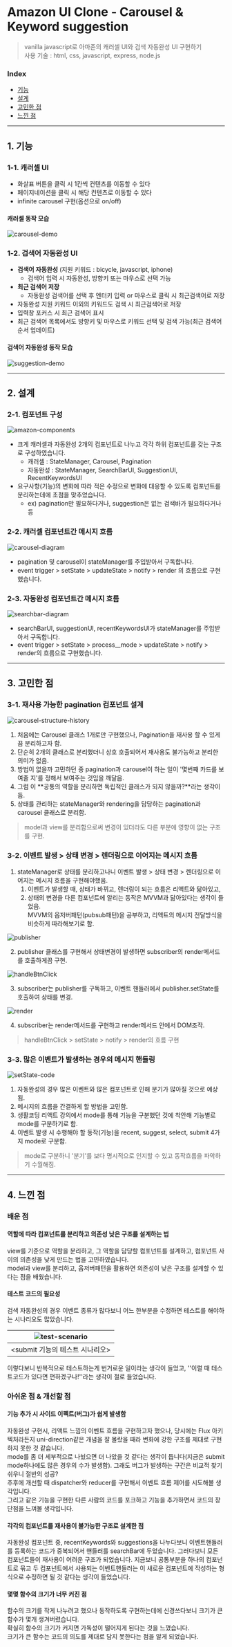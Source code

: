 # Amazon UI Clone - Carousel & Keyword suggestion

> vanilla javascript로 아마존의 캐러셀 UI와 검색 자동완성 UI 구현하기  
> 사용 기술 : html, css, javascript, express, node.js

### Index

- [기능](https://github.com/revlanc/javascript-amazon#1-기능)
- [설계](https://github.com/revlanc/javascript-amazon#2-설계)
- [고민한 점](https://github.com/revlanc/javascript-amazon#3-고민한-점)
- [느낀 점](https://github.com/revlanc/javascript-amazon#4-느낀-점)

---

## 1. 기능

### 1-1. 캐러셀 UI

- 화살표 버튼을 클릭 시 1칸씩 컨텐츠를 이동할 수 있다
- 페이지네이션을 클릭 시 해당 컨텐츠로 이동할 수 있다
- infinite carousel 구현(옵션으로 on/off)

#### 캐러셀 동작 모습

![carousel-demo](https://user-images.githubusercontent.com/42905468/65383624-1ff9cf00-dd53-11e9-9360-0e2e7a1fd1de.gif)

### 1-2. 검색어 자동완성 UI

- **검색어 자동완성** (지원 키워드 : bicycle, javascript, iphone)
  - 검색어 입력 시 자동완성, 방향키 또는 마우스로 선택 가능
- **최근 검색어 저장**
  - 자동완성 검색어를 선택 후 엔터키 입력 or 마우스로 클릭 시 최근검색어로 저장
- 자동완성 지원 키워드 이외의 키워드도 검색 시 최근검색어로 저장
- 입력창 포커스 시 최근 검색어 표시
- 최근 검색어 목록에서도 방향키 및 마우스로 키워드 선택 및 검색 가능(최근 검색어 순서 업데이트)

#### 검색어 자동완성 동작 모습

![suggestion-demo](https://user-images.githubusercontent.com/42905468/65383478-17a09480-dd51-11e9-8aa4-abfde5fa4788.gif)

---

## 2. 설계

### 2-1. 컴포넌트 구성

![amazon-components](https://user-images.githubusercontent.com/42905468/65384607-21c98f80-dd5f-11e9-950a-b76e9b8b59af.jpeg)

- 크게 캐러셀과 자동완성 2개의 컴포넌트로 나누고 각각 하위 컴포넌트를 갖는 구조로 구성하였습니다.
  - 캐러셀 : StateManager, Carousel, Pagination
  - 자동완성 : StateManager, SearchBarUI, SuggestionUI, RecentKeywordsUI
- 요구사항(기능)의 변화에 따라 적은 수정으로 변화에 대응할 수 있도록 컴포넌트를 분리하는데에 초점을 맞추었습니다.
  - ex) pagination만 필요하다거나, suggestion은 없는 검색바가 필요하다거나 등

### 2-2. 캐러셀 컴포넌트간 메시지 흐름

![carousel-diagram](https://user-images.githubusercontent.com/42905468/65389330-0f1b7e80-dd90-11e9-8ec1-ae3722d37f4b.jpeg)

- pagination 및 carousel이 stateManager를 주입받아서 구독합니다.
- event trigger > setState > updateState > notify > render 의 흐름으로 구현했습니다.

### 2-3. 자동완성 컴포넌트간 메시지 흐름

![searchbar-diagram](https://user-images.githubusercontent.com/42905468/65389334-117dd880-dd90-11e9-801f-fa7421c0235b.jpeg)

- searchBarUI, suggestionUI, recentKeywordsUI가 stateManager를 주입받아서 구독합니다.
- event trigger > setState > process\_\_mode > updateState > notify > render의 흐름으로 구현했습니다.

---

## 3. 고민한 점

### 3-1. 재사용 가능한 pagination 컴포넌트 설계

![carousel-structure-history](https://user-images.githubusercontent.com/42905468/65406800-94984080-de1b-11e9-9288-daf69508d0b0.jpeg)

1. 처음에는 Carousel 클래스 1개로만 구현했으나, Pagination을 재사용 할 수 있게끔 분리하고자 함.
2. 단순히 2개의 클래스로 분리했더니 상호 호출되어서 재사용도 불가능하고 분리한 의미가 없음.
3. 방법이 없을까 고민하던 중 pagination과 carousel이 하는 일이 '몇번째 카드를 보여줄 지'를 정해서 보여주는 것임을 깨달음.
4. 그럼 이 **공통의 역할을 분리하면 독립적인 클래스가 되지 않을까?**라는 생각이 듬.
5. 상태를 관리하는 stateManager와 rendering을 담당하는 pagination과 carousel 클래스로 분리함.

> model과 view를 분리함으로써 변경이 있더라도 다른 부분에 영향이 없는 구조를 구현.

### 3-2. 이벤트 발생 > 상태 변경 > 렌더링으로 이어지는 메시지 흐름

1. stateManager로 상태를 분리하고나니 이벤트 발생 > 상태 변경 > 렌더링으로 이어지는 메시지 흐름을 구현해야했음.
   1. 이벤트가 발생할 때, 상태가 바뀌고, 렌더링이 되는 흐름은 리액트와 닮아있고,
   2. 상태의 변경을 다른 컴포넌트에 알리는 동작은 MVVM과 닮아있다는 생각이 들었음.  
      MVVM의 옵저버패턴(pubsub패턴)을 공부하고, 리액트의 메시지 전달방식을 비슷하게 따라해보기로 함.

![publisher](https://user-images.githubusercontent.com/42905468/65619273-d29f8b00-dffa-11e9-804e-c999dcd24e31.png)

2. publisher 클래스를 구현해서 상태변경이 발생하면 subscriber의 render메서드를 호출하게끔 구현.

![handleBtnClick](https://user-images.githubusercontent.com/42905468/65618073-aaaf2800-dff8-11e9-9715-2b9594932a59.png)

3. subscriber는 publisher를 구독하고, 이벤트 핸들러에서 publisher.setState를 호출하여 상태를 변경.

![render](https://user-images.githubusercontent.com/42905468/65618075-ab47be80-dff8-11e9-916f-acbff31bfd9d.png)

4. subscriber는 render메서드를 구현하고 render메서드 안에서 DOM조작.

> handleBtnClick > setState > notify > render의 흐름 구현

### 3-3. 많은 이벤트가 발생하는 경우의 메시지 핸들링

![setState-code](https://user-images.githubusercontent.com/42905468/65531540-192ab200-df35-11e9-9f81-6d18091ee2f2.png)

1. 자동완성의 경우 많은 이벤트와 많은 컴포넌트로 인해 분기가 많아질 것으로 예상됨.
2. 메시지의 흐름을 간결하게 할 방법을 고민함.
3. 생활코딩 리액트 강의에서 mode를 통해 기능을 구분했던 것에 착안해 기능별로 mode를 구분하기로 함.
4. 이벤트 발생 시 수행해야 할 동작(기능)을 recent, suggest, select, submit 4가지 mode로 구분함.

> mode로 구분하니 '분기'를 보다 명시적으로 인지할 수 있고 동작흐름을 파악하기 수월해짐.

---

## 4. 느낀 점

### 배운 점

#### 역할에 따라 컴포넌트를 분리하고 의존성 낮은 구조를 설계하는 법

view를 기준으로 역할을 분리하고, 그 역할을 담당할 컴포넌트를 설계하고, 컴포넌트 사이의 의존성을 낮게 만드는 법을 고민하였습니다.  
model과 view를 분리하고, 옵저버패턴을 활용하면 의존성이 낮은 구조를 설계할 수 있다는 점을 배웠습니다.

#### 테스트 코드의 필요성

검색 자동완성의 경우 이벤트 종류가 많다보니 어느 한부분을 수정하면 테스트를 해야하는 시나리오도 많았습니다.

| ![test-scenario](https://user-images.githubusercontent.com/42905468/65701145-c596a080-e0bb-11e9-808f-9972827dd4ef.png) |
| :--------------------------------------------------------------------------------------------------------------------: |
|                                            <submit 기능의 테스트 시나리오>                                             |

이렇다보니 반복적으로 테스트하는게 번거로운 일이라는 생각이 들었고, ''이럴 때 테스트코드가 있다면 편하겠구나!''라는 생각이 절로 들었습니다.

### 아쉬운 점 & 개선할 점

#### 기능 추가 시 사이드 이펙트(버그)가 쉽게 발생함

자동완성 구현시, 리액트 느낌의 이벤트 흐름을 구현하고자 했으나, 당시에는 Flux 아키텍처라든지 uni-direction같은 개념을 잘 몰랐을 때라 변화에 강한 구조를 제대로 구현하지 못한 것 같습니다.  
mode를 좀 더 세부적으로 나눴으면 더 나았을 것 같다는 생각이 듭니다(지금은 submit mode하나에도 많은 경우의 수가 발생함). 그래도 버그가 발생하는 구간은 비교적 찾기 쉬우니 절반의 성공?  
추후에 개선할 때 dispatcher와 reducer를 구현해서 이벤트 흐름 제어를 시도해볼 생각입니다.  
그리고 같은 기능을 구현한 다른 사람의 코드를 포크하고 기능을 추가하면서 코드의 장단점을 느껴볼 생각입니다.

#### 각각의 컴포넌트를 재사용이 불가능한 구조로 설계한 점

자동완성 컴포넌트 중, recentKeywords와 suggestions을 나누다보니 이벤트핸들러를 등록하는 코드가 중복되어서 핸들러를 searchBar에 두었습니다. 그러다보니 모든 컴포넌트들이 재사용이 어려운 구조가 되었습니다. 지금보니 공통부분을 하나의 컴포넌트로 묶고 두 컴포넌트에서 사용되는 이벤트핸들러는 이 새로운 컴포넌트에 작성하는 형식으로 수정하면 될 것 같다는 생각이 들었습니다.

#### 몇몇 함수의 크기가 너무 커진 점

함수의 크기를 작게 나누려고 했으나 동작하도록 구현하는데에 신경쓰다보니 크기가 큰 함수가 몇개 생겨버렸습니다.  
확실히 함수의 크기가 커지면 가독성이 떨어지게 된다는 것을 느꼈습니다.  
크기가 큰 함수는 코드의 의도를 제대로 담지 못한다는 점을 알게 되었습니다.
